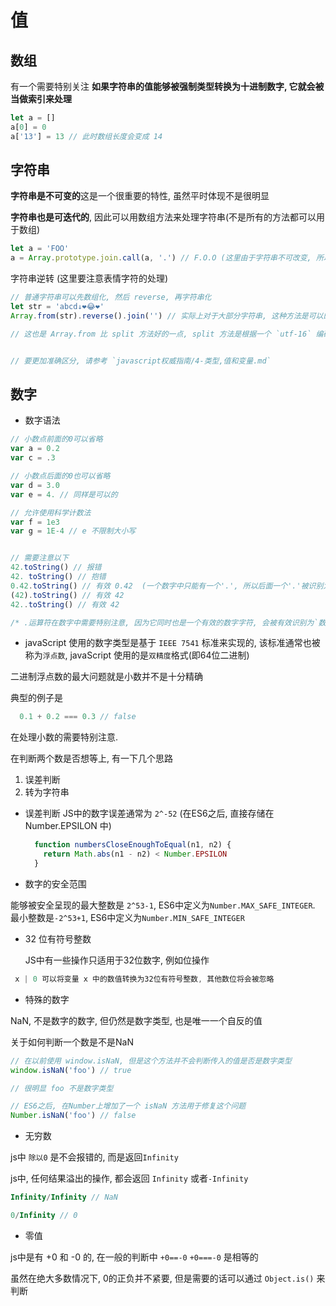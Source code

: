 
# 值

## 数组

有一个需要特别关注 **如果字符串的值能够被强制类型转换为十进制数字, 它就会被当做索引来处理**
```js
let a = []
a[0] = 0
a['13'] = 13 // 此时数组长度会变成 14
```


## 字符串

**字符串是不可变的**这是一个很重要的特性, 虽然平时体现不是很明显

**字符串也是可迭代的**, 因此可以用数组方法来处理字符串(不是所有的方法都可以用于数组)
```js
let a = 'FOO'
a = Array.prototype.join.call(a, '.') // F.O.O (这里由于字符串不可改变, 所以需要将返回的值重新赋值给 a)
```


字符串逆转 (这里要注意表情字符的处理)

```js
// 普通字符串可以先数组化, 然后 reverse, 再字符串化
let str = 'abcd↓❤😂❤️'
Array.from(str).reverse().join('') // 实际上对于大部分字符串, 这种方法是可以的, 除了最后那个表情处理有点问题, 其他都是OK的

// 这也是 Array.from 比 split 方法好的一点, split 方法是根据一个 `utf-16` 编码来判断, 对于两个`utf-16`长度的特殊字符就区分不出来了


// 要更加准确区分, 请参考 `javascript权威指南/4-类型,值和变量.md`
```


## 数字

+ 数字语法
```js
// 小数点前面的0可以省略
var a = 0.2
var c = .3

// 小数点后面的0也可以省略
var d = 3.0
var e = 4. // 同样是可以的

// 允许使用科学计数法
var f = 1e3
var g = 1E-4 // e 不限制大小写


// 需要注意以下
42.toString() // 报错
42. toString() // 抱错
0.42.toString() // 有效 0.42  (一个数字中只能有一个'.', 所以后面一个'.'被识别为属性访问符)
(42).toString() // 有效 42
42..toString() // 有效 42

/* .运算符在数字中需要特别注意, 因为它同时也是一个有效的数字字符, 会被有效识别为`数字字面量`的一部分, 然后才是对象属性访问符 */
```

+ javaScript 使用的数字类型是基于 `IEEE 7541` 标准来实现的, 该标准通常也被称为`浮点数`, javaScript 使用的是`双精度`格式(即64位二进制)

二进制浮点数的最大问题就是小数并不是十分精确

典型的例子是
```js
  0.1 + 0.2 === 0.3 // false
```

在处理小数的需要特别注意. 

在判断两个数是否想等上, 有一下几个思路
1. 误差判断
2. 转为字符串

+ 误差判断
  JS中的数字误差通常为 `2^-52` (在ES6之后, 直接存储在 Number.EPSILON 中)
  ```js
    function numbersCloseEnoughToEqual(n1, n2) {
      return Math.abs(n1 - n2) < Number.EPSILON
    }
  ``` 

+ 数字的安全范围

能够被安全呈现的最大整数是 `2^53-1`, ES6中定义为`Number.MAX_SAFE_INTEGER`. 最小整数是`-2^53+1`, ES6中定义为`Number.MIN_SAFE_INTEGER`



+ 32 位有符号整数

  JS中有一些操作只适用于32位数字, 例如位操作

```js
 x | 0 可以将变量 x 中的数值转换为32位有符号整数, 其他数位将会被忽略
```

+ 特殊的数字

NaN, 不是数字的数字, 但仍然是数字类型, 也是唯一一个自反的值

关于如何判断一个数是不是NaN
```js
// 在以前使用 window.isNaN, 但是这个方法并不会判断传入的值是否是数字类型
window.isNaN('foo') // true

// 很明显 foo 不是数字类型

// ES6之后, 在Number上增加了一个 isNaN 方法用于修复这个问题
Number.isNaN('foo') // false

```


+ 无穷数

js中 `除以0` 是不会报错的, 而是返回`Infinity`

js中, 任何结果溢出的操作, 都会返回 `Infinity` 或者`-Infinity`

```js
Infinity/Infinity // NaN

0/Infinity // 0

```

+ 零值

js中是有 +0 和 -0 的, 在一般的判断中 `+0==-0` `+0===-0` 是相等的

虽然在绝大多数情况下, 0的正负并不紧要, 但是需要的话可以通过 `Object.is()` 来判断 


